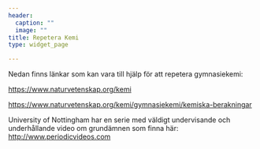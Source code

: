 ```yaml
---
header:
  caption: ""
  image: ""
title: Repetera Kemi
type: widget_page

---
```


Nedan finns länkar som kan vara till hjälp för att repetera gymnasiekemi:

https://www.naturvetenskap.org/kemi

https://www.naturvetenskap.org/kemi/gymnasiekemi/kemiska-berakningar
  
University of Nottingham har en serie med väldigt undervisande och underhållande video om grundämnen som finna här: http://www.periodicvideos.com  
  

<br>
<br>

<!-- Vidare hittar ni moduler som innehåller -->